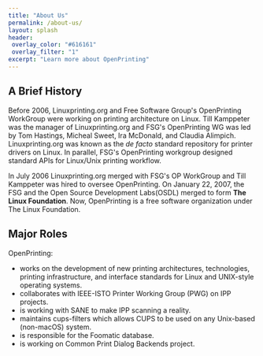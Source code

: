 ```yaml
---
title: "About Us"
permalink: /about-us/
layout: splash
header:
 overlay_color: "#616161"
 overlay_filter: "1"
excerpt: "Learn more about OpenPrinting"
---
```

## A Brief History

Before 2006, Linuxprinting.org and Free Software Group's OpenPrinting WorkGroup were working on printing architecture on Linux. Till Kamppeter was the manager of Linuxprinting.org and FSG's OpenPrinting WG was led by Tom Hastings, Micheal Sweet, Ira McDonald, and Claudia Alimpich. Linuxprinting.org was known as the *de facto* standard repository for printer drivers on Linux. In parallel, FSG's OpenPrinting workgroup designed standard APIs for Linux/Unix printing workflow.

In July 2006 Linuxprinting.org merged with FSG's OP WorkGroup and Till Kamppeter was hired to oversee OpenPrinting. On January 22, 2007, the FSG and the Open Source Development Labs(OSDL) merged to form **The Linux Foundation**. Now, OpenPrinting is a free software organization under The Linux Foundation.

## Major Roles

OpenPrinting:
* works on the development of new printing architectures, technologies, printing infrastructure, and interface standards for Linux and UNIX-style operating systems. 
* collaborates with IEEE-ISTO Printer Working Group (PWG) on IPP projects. 
* is working with SANE to make IPP scanning a reality.
* maintains cups-filters which allows CUPS to be used on any Unix-based (non-macOS) system.
* is responsible for the Foomatic database.
* is working on Common Print Dialog Backends project.
